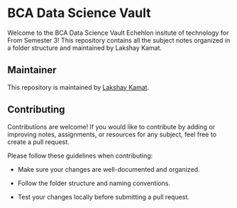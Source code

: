 # BCA Data Science Vault

  

Welcome to the BCA Data Science Vault Echehlon insitute of technology for From Semester 3! This repository contains all the subject notes organized in a folder structure and maintained by Lakshay Kamat.

  

## Maintainer

  

This repository is maintained by [Lakshay Kamat](https://github.com/lakshaykamat).

  

## Contributing

  

Contributions are welcome! If you would like to contribute by adding or improving notes, assignments, or resources for any subject, feel free to create a pull request.

  

Please follow these guidelines when contributing:

- Make sure your changes are well-documented and organized.

- Follow the folder structure and naming conventions.

- Test your changes locally before submitting a pull request.
